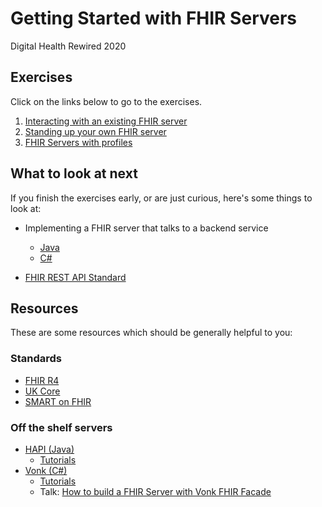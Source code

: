 # Getting Started with FHIR Servers
Digital Health Rewired 2020


## Exercises
Click on the links below to go to the exercises.

1. [Interacting with an existing FHIR server](https://github.com/Sourceless/get-started-with-fhir-servers/blob/master/exercises/1.md)
2. [Standing up your own FHIR server](https://github.com/Sourceless/get-started-with-fhir-servers/blob/master/exercises/2.md)
3. [FHIR Servers with profiles](https://github.com/Sourceless/get-started-with-fhir-servers/blob/master/exercises/3.md)

## What to look at next
If you finish the exercises early, or are just curious, here's some things to look at:

* Implementing a FHIR server that talks to a backend service
    * [Java](https://hapifhir.io/hapi-fhir/docs/server_plain/)
    * [C#](https://fire.ly/products/vonk/vonk-fhir-facade/)
    
* [FHIR REST API Standard](https://www.hl7.org/fhir/http.html)
    
## Resources
These are some resources which should be generally helpful to you:

### Standards
* [FHIR R4](https://www.hl7.org/fhir/)
* [UK Core](https://simplifier.net/ukcore/$show)
* [SMART on FHIR](https://docs.smarthealthit.org)

### Off the shelf servers
* [HAPI (Java)](https://hapifhir.io/)
    * [Tutorials](https://hapifhir.io/hapi-fhir/docs/introduction/introduction.html)
* [Vonk (C#)](https://fire.ly/products/vonk/vonk-fhir-server/)
    * [Tutorials](http://docs.simplifier.net/vonk/)
    * Talk: [How to build a FHIR Server with Vonk FHIR Facade](https://www.youtube.com/watch?v=6SFd1QJJXtA)
